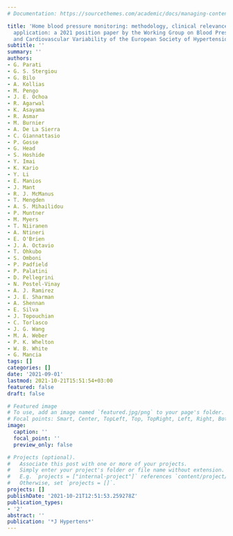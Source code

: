 ```yaml
---
# Documentation: https://sourcethemes.com/academic/docs/managing-content/

title: 'Home blood pressure monitoring: methodology, clinical relevance and practical
  application: a 2021 position paper by the Working Group on Blood Pressure Monitoring
  and Cardiovascular Variability of the European Society of Hypertension'
subtitle: ''
summary: ''
authors:
- G. Parati
- G. S. Stergiou
- G. Bilo
- A. Kollias
- M. Pengo
- J. E. Ochoa
- R. Agarwal
- K. Asayama
- R. Asmar
- M. Burnier
- A. De La Sierra
- C. Giannattasio
- P. Gosse
- G. Head
- S. Hoshide
- Y. Imai
- K. Kario
- Y. Li
- E. Manios
- J. Mant
- R. J. McManus
- T. Mengden
- A. S. Mihailidou
- P. Muntner
- M. Myers
- T. Niiranen
- A. Ntineri
- E. O'Brien
- J. A. Octavio
- T. Ohkubo
- S. Omboni
- P. Padfield
- P. Palatini
- D. Pellegrini
- N. Postel-Vinay
- A. J. Ramirez
- J. E. Sharman
- A. Shennan
- E. Silva
- J. Topouchian
- C. Torlasco
- J. G. Wang
- M. A. Weber
- P. K. Whelton
- W. B. White
- G. Mancia
tags: []
categories: []
date: '2021-09-01'
lastmod: 2021-10-21T15:51:54+03:00
featured: false
draft: false

# Featured image
# To use, add an image named `featured.jpg/png` to your page's folder.
# Focal points: Smart, Center, TopLeft, Top, TopRight, Left, Right, BottomLeft, Bottom, BottomRight.
image:
  caption: ''
  focal_point: ''
  preview_only: false

# Projects (optional).
#   Associate this post with one or more of your projects.
#   Simply enter your project's folder or file name without extension.
#   E.g. `projects = ["internal-project"]` references `content/project/deep-learning/index.md`.
#   Otherwise, set `projects = []`.
projects: []
publishDate: '2021-10-21T12:51:53.259278Z'
publication_types:
- '2'
abstract: ''
publication: '*J Hypertens*'
---
```


